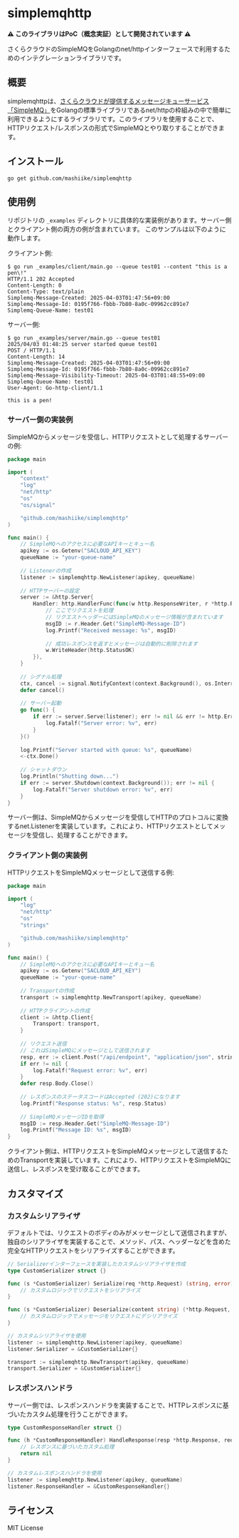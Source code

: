 # simplemqhttp

**⚠️ このライブラリはPoC（概念実証）として開発されています ⚠️**

さくらクラウドのSimpleMQをGolangのnet/httpインターフェースで利用するためのインテグレーションライブラリです。

## 概要

simplemqhttpは、[さくらクラウドが提供するメッセージキューサービス「SimpleMQ」](https://manual.sakura.ad.jp/cloud/appliance/simplemq/index.html)をGolangの標準ライブラリであるnet/httpの枠組みの中で簡単に利用できるようにするライブラリです。このライブラリを使用することで、HTTPリクエスト/レスポンスの形式でSimpleMQとやり取りすることができます。

## インストール

```
go get github.com/mashiike/simplemqhttp
```

## 使用例

リポジトリの `_examples` ディレクトリに具体的な実装例があります。サーバー側とクライアント側の両方の例が含まれています。
このサンプルは以下のように動作します。

クライアント側:

```shell
$ go run _examples/client/main.go --queue test01 --content "this is a pen\!"
HTTP/1.1 202 Accepted
Content-Length: 0
Content-Type: text/plain
Simplemq-Message-Created: 2025-04-03T01:47:56+09:00
Simplemq-Message-Id: 0195f766-fbbb-7b80-8a0c-09962cc891e7
Simplemq-Queue-Name: test01
```

サーバー側:
```shell
$ go run _examples/server/main.go --queue test01                    
2025/04/03 01:48:25 server started queue test01
POST / HTTP/1.1
Content-Length: 14
Simplemq-Message-Created: 2025-04-03T01:47:56+09:00
Simplemq-Message-Id: 0195f766-fbbb-7b80-8a0c-09962cc891e7
Simplemq-Message-Visibility-Timeout: 2025-04-03T01:48:55+09:00
Simplemq-Queue-Name: test01
User-Agent: Go-http-client/1.1

this is a pen!
```

### サーバー側の実装例

SimpleMQからメッセージを受信し、HTTPリクエストとして処理するサーバーの例:

```go
package main

import (
    "context"
    "log"
    "net/http"
    "os"
    "os/signal"

    "github.com/mashiike/simplemqhttp"
)

func main() {
    // SimpleMQへのアクセスに必要なAPIキーとキュー名
    apikey := os.Getenv("SACLOUD_API_KEY")
    queueName := "your-queue-name"
    
    // Listenerの作成
    listener := simplemqhttp.NewListener(apikey, queueName)
    
    // HTTPサーバーの設定
    server := &http.Server{
        Handler: http.HandlerFunc(func(w http.ResponseWriter, r *http.Request) {
            // ここでリクエストを処理
            // リクエストヘッダーにはSimpleMQのメッセージ情報が含まれています
            msgID := r.Header.Get("SimpleMQ-Message-ID")
            log.Printf("Received message: %s", msgID)
            
            // 成功レスポンスを返すとメッセージは自動的に削除されます
            w.WriteHeader(http.StatusOK)
        }),
    }
    
    // シグナル処理
    ctx, cancel := signal.NotifyContext(context.Background(), os.Interrupt)
    defer cancel()
    
    // サーバー起動
    go func() {
        if err := server.Serve(listener); err != nil && err != http.ErrServerClosed {
            log.Fatalf("Server error: %v", err)
        }
    }()
    
    log.Printf("Server started with queue: %s", queueName)
    <-ctx.Done()
    
    // シャットダウン
    log.Println("Shutting down...")
    if err := server.Shutdown(context.Background()); err != nil {
        log.Fatalf("Server shutdown error: %v", err)
    }
}
```

サーバー側は、SimpleMQからメッセージを受信してHTTPのプロトコルに変換するnet.Listenerを実装しています。これにより、HTTPリクエストとしてメッセージを受信し、処理することができます。

### クライアント側の実装例

HTTPリクエストをSimpleMQメッセージとして送信する例:

```go
package main

import (
    "log"
    "net/http"
    "os"
    "strings"

    "github.com/mashiike/simplemqhttp"
)

func main() {
    // SimpleMQへのアクセスに必要なAPIキーとキュー名
    apikey := os.Getenv("SACLOUD_API_KEY")
    queueName := "your-queue-name"
    
    // Transportの作成
    transport := simplemqhttp.NewTransport(apikey, queueName)
    
    // HTTPクライアントの作成
    client := &http.Client{
        Transport: transport,
    }
    
    // リクエスト送信
    // これはSimpleMQにメッセージとして送信されます
    resp, err := client.Post("/api/endpoint", "application/json", strings.NewReader(`{"data":"value"}`))
    if err != nil {
        log.Fatalf("Request error: %v", err)
    }
    defer resp.Body.Close()
    
    // レスポンスのステータスコードはAccepted (202)になります
    log.Printf("Response status: %s", resp.Status)
    
    // SimpleMQメッセージIDを取得
    msgID := resp.Header.Get("SimpleMQ-Message-ID")
    log.Printf("Message ID: %s", msgID)
}
```

クライアント側は、HTTPリクエストをSimpleMQメッセージとして送信するためのTransportを実装しています。これにより、HTTPリクエストをSimpleMQに送信し、レスポンスを受け取ることができます。

## カスタマイズ

### カスタムシリアライザ

デフォルトでは、リクエストのボディのみがメッセージとして送信されますが、独自のシリアライザを実装することで、メソッド、パス、ヘッダーなどを含めた完全なHTTPリクエストをシリアライズすることができます。

```go
// Serializerインターフェースを実装したカスタムシリアライザを作成
type CustomSerializer struct {}

func (s *CustomSerializer) Serialize(req *http.Request) (string, error) {
    // カスタムロジックでリクエストをシリアライズ
}

func (s *CustomSerializer) Deserialize(content string) (*http.Request, error) {
    // カスタムロジックでメッセージをリクエストにデシリアライズ
}

// カスタムシリアライザを使用
listener := simplemqhttp.NewListener(apikey, queueName)
listener.Serializer = &CustomSerializer{}

transport := simplemqhttp.NewTransport(apikey, queueName)
transport.Serializer = &CustomSerializer{}
```

### レスポンスハンドラ

サーバー側では、レスポンスハンドラを実装することで、HTTPレスポンスに基づいたカスタム処理を行うことができます。

```go
type CustomResponseHandler struct {}

func (h *CustomResponseHandler) HandleResponse(resp *http.Response, req *http.Request) error {
    // レスポンスに基づいたカスタム処理
    return nil
}

// カスタムレスポンスハンドラを使用
listener := simplemqhttp.NewListener(apikey, queueName)
listener.ResponseHandler = &CustomResponseHandler{}
```

## ライセンス

MIT License
